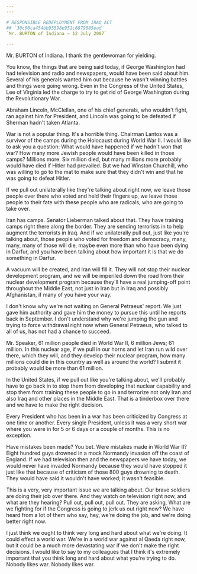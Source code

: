 ```yaml
---
---

# RESPONSIBLE REDEPLOYMENT FROM IRAQ ACT
## `30c00ca454bb95598e951c6879085ead`
`Mr. BURTON of Indiana — 12 July 2007`

---
```



Mr. BURTON of Indiana. I thank the gentlewoman for yielding.

You know, the things that are being said today, if George Washington 
had had television and radio and newspapers, would have been said about 
him. Several of his generals wanted him out because he wasn't winning 
battles and things were going wrong. Even in the Congress of the United 
States, Lee of Virginia led the charge to try to get rid of George 
Washington during the Revolutionary War.

Abraham Lincoln, McClellan, one of his chief generals, who wouldn't 
fight, ran against him for President, and Lincoln was going to be 
defeated if Sherman hadn't taken Atlanta.

War is not a popular thing. It's a horrible thing. Chairman Lantos 
was a survivor of the camps during the Holocaust during World War II. I 
would like to ask you a question: What would have happened if we hadn't 
won that war? How many more Jewish people would have been killed in 
those camps? Millions more. Six million died, but many millions more 
probably would have died if Hitler had prevailed. But we had Winston 
Churchill, who was willing to go to the mat to make sure that they 
didn't win and that he was going to defeat Hitler.

If we pull out unilaterally like they're talking about right now, we 
leave those people over there who voted and held their fingers up, we 
leave those people to their fate with these people who are radicals, 
who are going to take over.

Iran has camps. Senator Lieberman talked about that. They have 
training camps right there along the border. They are sending 
terrorists in to help augment the terrorists in Iraq. And if we 
unilaterally pull out, just like you're talking about, those people who 
voted for freedom and democracy, many, many, many of those will die, 
maybe even more than who have been dying in Darfur, and you have been 
talking about how important it is that we do something in Darfur.



A vacuum will be created, and Iran will fill it. They will not stop 
their nuclear development program, and we will be imperiled down the 
road from their nuclear development program because they'll have a real 
jumping-off point throughout the Middle East, not just in Iran but in 
Iraq and possibly Afghanistan, if many of you have your way.

I don't know why we're not waiting on General Petraeus' report. We 
just gave him authority and gave him the money to pursue this until he 
reports back in September. I don't understand why we're jumping the gun 
and trying to force withdrawal right now when General Petraeus, who 
talked to all of us, has not had a chance to succeed.

Mr. Speaker, 61 million people died in World War II, 6 million Jews; 
61 million. In this nuclear age, if we pull in our horns and let Iran 
run wild over there, which they will, and they develop their nuclear 
program, how many millions could die in this country as well as around 
the world? I submit it probably would be more than 61 million.

In the United States, if we pull out like you're talking about, we'll 
probably have to go back in to stop them from developing that nuclear 
capability and stop them from training these people to go in and 
terrorize not only Iran and also Iraq and other places in the Middle 
East. That is a tinderbox over there and we have to make the right 
decision.

Every President who has been in a war has been criticized by Congress 
at one time or another. Every single President, unless it was a very 
short war where you were in for 5 or 6 days or a couple of months. This 
is no exception.

Have mistakes been made? You bet. Were mistakes made in World War II? 
Eight hundred guys drowned in a mock Normandy invasion off the coast of 
England. If we had television then and the newspapers we have today, we 
would never have invaded Normandy because they would have stopped it 
just like that because of criticism of those 800 guys drowning to 
death. They would have said it wouldn't have worked; it wasn't 
feasible.

This is a very, very important issue we are talking about. Our brave 
soldiers are doing their job over there. And they watch on television 
right now, and what are they hearing? Pull out, pull out, pull out. 
They are asking, What are we fighting for if the Congress is going to 
jerk us out right now? We have heard from a lot of them who say, hey, 
we're doing the job, and we're doing better right now.

I just think we ought to think very long and hard about what we're 
doing. It could effect a world war. We're in a world war against al 
Qaeda right now, but it could be a much more devastating war if we 
don't make the right decisions. I would like to say to my colleagues 
that I think it's extremely important that you think long and hard 
about what you're trying to do. Nobody likes war. Nobody likes war.